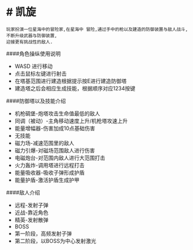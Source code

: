 # # 凯旋

	玩家扮演一位星海中的冒险家,在星海中 冒险,通过手中的枪以及建造的防御装置与敌人战斗,不断升级武器与防御装置, 
	迎接更有挑战性的敌人. 

####角色操纵使用说明
+ WASD 进行移动
+ 点击鼠标左键进行射击
+ 在塔基范围进行建造根据提示按E进行建造防御塔
+ 建造塔之后会相应生成技能，根据顺序对应1234按键

####防御塔以及技能介绍
+ 机枪碉堡-炮塔攻击生命值最低的敌人
 + 同调（被动）-主角移动速度上升/机枪塔攻速上升
+ 能量增幅器-伤害加成10点基础伤害
 + 无技能
+ 磁力场-减速范围里的敌人
 + 磁力引爆-对磁场范围敌人进行伤害
+ 电磁炮台-对范围内敌人进行大范围打击
 + 火力轰炸-调用塔进行远程打击
+ 能量吸收器-吸收子弹形成护盾
 + 能量护盾-激活护盾生成护甲

####敌人介绍
+ 远程-发射子弹
+ 近战-靠近角色
+ 精英-发射散弹
+ BOSS
 + 第一阶段，高频发射子弹
 + 第二阶段，以BOSS为中心发射激光
